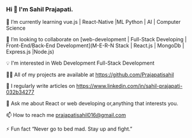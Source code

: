 ### Hi 👋 I'm Sahil Prajapati.

🌱 I’m currently learning vue.js | React-Native |ML Python | AI | Computer Science

👯 I’m looking to collaborate on [web-development | Full-Stack Developing | Front-End/Back-End Development](M-E-R-N Stack | React.js | MongoDb | Express.js |Node.js)

💡 I'm interested in Web Development Full-Stack Development

👨‍💻 All of my projects are available at https://github.com/Prajapatisahil

📝 I regularly write articles on https://www.linkedin.com/in/sahil-prajapati-032b34277

💬 Ask me about React or web developing or,anything that interests you.

📫 How to reach me prajapatisahil016@gmail.com

⚡ Fun fact “Never go to bed mad. Stay up and fight.”
